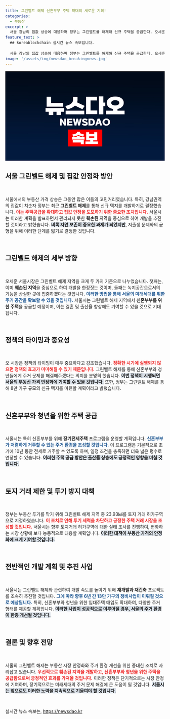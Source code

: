 ```yaml
---
title: 그린벨트 해제 신혼부부 주택 확대의 새로운 기회!
categories:
  - 부동산
excerpt: >
  서울 강남의 집값 상승에 대응하며 정부는 그린벨트를 해제해 신규 주택을 공급한다. 오세훈 시장은 자연 보존과 저출산 대책의 균형을 강조했고, 신혼부부를 위한 다양한 주택 방안도 제시했다. 8만 가구 규모의 신규 택지 조성과 안정적 주택 공급이 목표다.
feature_text: >
  ## koreablockchain 실시간 뉴스 속보입니다.

  서울 강남의 집값 상승에 대응하며 정부는 그린벨트를 해제해 신규 주택을 공급한다. 오세훈 시장은 자연 보존과 저출산 대책의 균형을 강조했고, 신혼부부를 위한 다양한 주택 방안도 제시했다. 8만 가구 규모의 신규 택지 조성과 안정적 주택 공급이 목표다.
image: '/assets/img/newsdao_breakingnews.jpg'
---
```


<p><img src="/assets/img/newsdao_breakingnews.jpg" alt="koreablockchain 속보" /></p>

<h2 data-ke-size="size26">서울 그린벨트 해제 및 집값 안정화 방안</h2>

<p data-ke-size="size16">&nbsp;</p>

<p>서울에서의 부동산 가격 상승은 그동안 많은 이들의 고민거리였습니다. 특히, 강남권역의 집값이 치솟자 정부는 최근 <strong>그린벨트 해제</strong>를 통해 신규 택지를 개발하기로 결정했습니다. <b><span style="color: #ee2323;">이는 주택공급을 확대하고 집값 안정을 도모하기 위한 중요한 조치입니다.</span></b> 서울시는 이러한 계획을 발표하면서 관리되지 못한 <strong>훼손된 지역</strong>을 중심으로 하여 개발을 추진할 것이라고 밝혔습니다. <b><span style="background-color: #21538527;">비록 자연 보존이 중요한 과제가 되었지만</span></b>, 저출생 문제와의 균형을 위해 이러한 단계를 밟기로 결정한 것입니다. </p>

<p data-ke-size="size16">&nbsp;</p>

<h2 data-ke-size="size26">그린벨트 해제의 세부 방향</h2>

<p data-ke-size="size16">&nbsp;</p>

<p>오세훈 서울시장은 그린벨트 해제 지역을 크게 두 가지 기준으로 나누었습니다. 첫째는, 이미 <strong>훼손된 지역</strong>을 중심으로 하여 개발을 한정짓는 것이며, 둘째는 녹지공간으로서의 기능을 상실한 곳에 집중하겠다는 것입니다. <b><span style="color: #1a5490;">이러한 방법을 통해 서울의 미래세대를 위한 주거 공간을 확보할 수 있을 것입니다.</span></b> 서울시는 그린벨트 해제 지역에서 <strong>신혼부부를 위한 주택</strong>을 공급할 예정이며, 이는 결혼 및 출산율 향상에도 기여할 수 있을 것으로 기대됩니다. </p>

<p data-ke-size="size16">&nbsp;</p>

<h2 data-ke-size="size26">정책의 타이밍과 중요성</h2>

<p data-ke-size="size16">&nbsp;</p>

<p>오 시장은 정책의 타이밍이 매우 중요하다고 강조했습니다. <b><span style="color: #ee2323;">정확한 시기에 실행되지 않으면 정책의 효과가 미미해질 수 있기 때문입니다.</span></b> 그린벨트 해제를 통해 신혼부부와 청년들에게 주거 문제를 해결해주겠다는 의지를 분명히 했습니다. <b><span style="background-color: #21538527;">이번 정책이 시행되면 서울의 부동산 가격 안정화에 기여할 수 있을 것입니다.</span></b> 또한, 정부는 그린벨트 해제를 통해 8만 가구 규모의 신규 택지를 마련할 계획이라고 밝혔습니다. </p>

<p data-ke-size="size16">&nbsp;</p>

<h2 data-ke-size="size26">신혼부부와 청년을 위한 주택 공급</h2>

<p data-ke-size="size16">&nbsp;</p>

<p>서울시는 특히 신혼부부를 위해 <strong>장기전세주택</strong> 프로그램을 운영할 계획입니다. <b><span style="color: #1a5490;">신혼부부가 저렴하게 거주할 수 있는 주거 환경을 조성할 것입니다.</span></b> 이 프로그램은 기본적으로 초기에 10년 동안 전세로 거주할 수 있도록 하며, 일정 조건을 충족하면 더욱 넓은 평수로 연장할 수 있습니다. <b><span style="background-color: #21538527;">이러한 주택 공급 방안은 출산률 상승에도 긍정적인 영향을 미칠 것입니다.</span></b></p>

<p data-ke-size="size16">&nbsp;</p>

<h2 data-ke-size="size26">토지 거래 제한 및 투기 방지 대책</h2>

<p data-ke-size="size16">&nbsp;</p>

<p>정부는 부동산 투기를 막기 위해 그린벨트 해제 지역 중 23.93㎢를 토지 거래 허가구역으로 지정하였습니다. <b><span style="color: #ee2323;">이 조치로 인해 투기 세력을 차단하고 공정한 주택 거래 시장을 조성할 것입니다.</span></b> 서울시는 향후 토지거래 허가구역에 대한 실태 조사를 진행하여, 변화하는 시장 상황에 보다 능동적으로 대응할 계획입니다. <b><span style="background-color: #21538527;">이러한 대책이 부동산 가격의 안정화에 크게 기여할 것입니다.</span></b></p>

<p data-ke-size="size16">&nbsp;</p>

<h2 data-ke-size="size26">전반적인 개발 계획 및 추진 사업</h2>

<p data-ke-size="size16">&nbsp;</p>

<p>서울시는 그린벨트 해제와 관련하여 개발 속도를 높이기 위해 <strong>재개발과 재건축</strong> 프로젝트를 조속히 추진할 것입니다. <b><span style="color: #1a5490;">그에 따라 향후 6년 간 13만 가구의 정비사업이 이뤄질 것으로 예상됩니다.</span></b> 특히, 신혼부부와 청년을 위한 임대주택 매입도 확대하여, 다양한 주거 형태를 제공할 계획입니다. <b><span style="background-color: #21538527;">이러한 사업이 성공적으로 이루어질 경우, 서울의 주거 환경이 한층 개선될 것입니다.</span></b></p>

<p data-ke-size="size16">&nbsp;</p> 

<h2 data-ke-size="size26">결론 및 향후 전망</h2>

<p data-ke-size="size16">&nbsp;</p>

<p>서울의 그린벨트 해제는 부동산 시장 안정화와 주거 환경 개선을 위한 중대한 조치로 자리잡고 있습니다. <b><span style="color: #ee2323;">우선적으로 훼손된 지역을 개발하고, 신혼부부와 청년을 위한 주택을 공급함으로써 긍정적인 효과를 가져올 것입니다.</span></b> 이러한 정책은 단기적으로는 시장 안정에 기여하며, 장기적으로는 미래세대의 주거 문제 해결에 큰 도움이 될 것입니다. <b><span style="background-color: #21538527;">서울시는 앞으로도 이러한 노력을 지속적으로 기울여야 할 것입니다.</span></b> </p>

<p data-ke-size="size16">&nbsp;</p>
실시간 뉴스 속보는, <a href="https://newsdao.kr" rel="dofollow">https://newsdao.kr</a>


